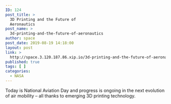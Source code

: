 ```yaml
---
ID: 124
post_title: >
  3D Printing and the Future of
  Aeronautics
post_name: >
  3d-printing-and-the-future-of-aeronautics
author: space
post_date: 2019-08-19 14:18:00
layout: post
link: >
  http://space.3.120.187.86.xip.io/3d-printing-and-the-future-of-aeronautics
published: true
tags: [ ]
categories:
  - NASA
---
```

Today is National Aviation Day and progress is ongoing in the next evolution of air mobility – all thanks to emerging 3D printing technology. 